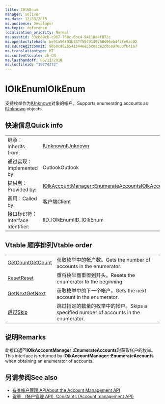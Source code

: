 ```yaml
---
title: IOlkEnum
manager: soliver
ms.date: 12/08/2015
ms.audience: Developer
ms.topic: reference
localization_priority: Normal
ms.assetid: 33cb89cb-c967-760c-6bc4-94118a4f872c
ms.openlocfilehash: be91a56f93b787f5570139768d96eb4f7fe9ac02
ms.sourcegitcommit: 9d60cd82b5413446e5bc8ace2cd689f683fb41a7
ms.translationtype: MT
ms.contentlocale: zh-CN
ms.lasthandoff: 06/11/2018
ms.locfileid: "19774372"
---
```

# <a name="iolkenum"></a><span data-ttu-id="ed9c5-102">IOlkEnum</span><span class="sxs-lookup"><span data-stu-id="ed9c5-102">IOlkEnum</span></span>

<span data-ttu-id="ed9c5-103">支持枚举作为[IUnknown](http://msdn.microsoft.com/library/com.iunknown%28Office.15%29.aspx)对象的帐户。</span><span class="sxs-lookup"><span data-stu-id="ed9c5-103">Supports enumerating accounts as [IUnknown](http://msdn.microsoft.com/library/com.iunknown%28Office.15%29.aspx) objects.</span></span> 
  
## <a name="quick-info"></a><span data-ttu-id="ed9c5-104">快速信息</span><span class="sxs-lookup"><span data-stu-id="ed9c5-104">Quick info</span></span>

|||
|:-----|:-----|
|<span data-ttu-id="ed9c5-105">继承：</span><span class="sxs-lookup"><span data-stu-id="ed9c5-105">Inherits from:</span></span>  <br/> |[<span data-ttu-id="ed9c5-106">IUnknown</span><span class="sxs-lookup"><span data-stu-id="ed9c5-106">IUnknown</span></span>](http://msdn.microsoft.com/library/33f1d79a-33fc-4ce5-a372-e08bda378332%28Office.15%29.aspx) <br/> |
|<span data-ttu-id="ed9c5-107">通过实现：</span><span class="sxs-lookup"><span data-stu-id="ed9c5-107">Implemented by:</span></span>  <br/> |<span data-ttu-id="ed9c5-108">Outlook</span><span class="sxs-lookup"><span data-stu-id="ed9c5-108">Outlook</span></span>  <br/> |
|<span data-ttu-id="ed9c5-109">提供者：</span><span class="sxs-lookup"><span data-stu-id="ed9c5-109">Provided by:</span></span>  <br/> |[<span data-ttu-id="ed9c5-110">IOlkAccountManager::EnumerateAccounts</span><span class="sxs-lookup"><span data-stu-id="ed9c5-110">IOlkAccountManager::EnumerateAccounts</span></span>](iolkaccountmanager-enumerateaccounts.md) <br/> |
|<span data-ttu-id="ed9c5-111">调用：</span><span class="sxs-lookup"><span data-stu-id="ed9c5-111">Called by:</span></span>  <br/> |<span data-ttu-id="ed9c5-112">客户端</span><span class="sxs-lookup"><span data-stu-id="ed9c5-112">Client</span></span>  <br/> |
|<span data-ttu-id="ed9c5-113">接口标识符：</span><span class="sxs-lookup"><span data-stu-id="ed9c5-113">Interface identifier:</span></span>  <br/> |<span data-ttu-id="ed9c5-114">IID_IOlkEnum</span><span class="sxs-lookup"><span data-stu-id="ed9c5-114">IID_IOlkEnum</span></span>  <br/> |
   
## <a name="vtable-order"></a><span data-ttu-id="ed9c5-115">Vtable 顺序排列</span><span class="sxs-lookup"><span data-stu-id="ed9c5-115">Vtable order</span></span>

|||
|:-----|:-----|
|[<span data-ttu-id="ed9c5-116">GetCount</span><span class="sxs-lookup"><span data-stu-id="ed9c5-116">GetCount</span></span>](iolkenum-getcount.md) <br/> |<span data-ttu-id="ed9c5-117">获取枚举中的帐户数。</span><span class="sxs-lookup"><span data-stu-id="ed9c5-117">Gets the number of accounts in the enumerator.</span></span>  <br/> |
|[<span data-ttu-id="ed9c5-118">Reset</span><span class="sxs-lookup"><span data-stu-id="ed9c5-118">Reset</span></span>](iolkenum-reset.md) <br/> |<span data-ttu-id="ed9c5-119">重将枚举器重置到开头。</span><span class="sxs-lookup"><span data-stu-id="ed9c5-119">Resets the enumerator to the beginning.</span></span>  <br/> |
|[<span data-ttu-id="ed9c5-120">GetNext</span><span class="sxs-lookup"><span data-stu-id="ed9c5-120">GetNext</span></span>](iolkenum-getnext.md) <br/> |<span data-ttu-id="ed9c5-121">获取枚举中的下一个帐户。</span><span class="sxs-lookup"><span data-stu-id="ed9c5-121">Gets the next account in the enumerator.</span></span>  <br/> |
|[<span data-ttu-id="ed9c5-122">跳过</span><span class="sxs-lookup"><span data-stu-id="ed9c5-122">Skip</span></span>](iolkenum-skip.md) <br/> |<span data-ttu-id="ed9c5-123">跳过指定的数量的枚举中的帐户。</span><span class="sxs-lookup"><span data-stu-id="ed9c5-123">Skips a specified number of accounts in the enumerator.</span></span>  <br/> |
   
## <a name="remarks"></a><span data-ttu-id="ed9c5-124">说明</span><span class="sxs-lookup"><span data-stu-id="ed9c5-124">Remarks</span></span>

<span data-ttu-id="ed9c5-125">此接口返回**IOlkAccountManager::EnumerateAccounts**时获取帐户的枚举。</span><span class="sxs-lookup"><span data-stu-id="ed9c5-125">This interface is returned by **IOlkAccountManager::EnumerateAccounts** when obtaining an enumerator of accounts.</span></span> 
  
## <a name="see-also"></a><span data-ttu-id="ed9c5-126">另请参阅</span><span class="sxs-lookup"><span data-stu-id="ed9c5-126">See also</span></span>

- [<span data-ttu-id="ed9c5-127">有关帐户管理 API</span><span class="sxs-lookup"><span data-stu-id="ed9c5-127">About the Account Management API</span></span>](about-the-account-management-api.md) 
- [<span data-ttu-id="ed9c5-128">常量 （帐户管理 API）</span><span class="sxs-lookup"><span data-stu-id="ed9c5-128">Constants (Account management API)</span></span>](constants-account-management-api.md)

